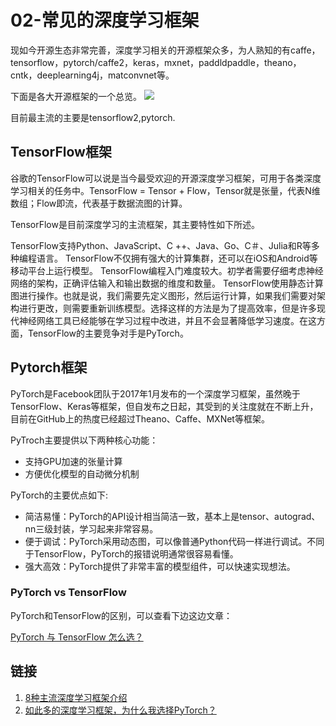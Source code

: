 # 02-常见的深度学习框架

现如今开源生态非常完善，深度学习相关的开源框架众多，为人熟知的有caffe，tensorflow，pytorch/caffe2，keras，mxnet，paddldpaddle，theano，cntk，deeplearning4j，matconvnet等。

下面是各大开源框架的一个总览。
![](/images/dp-01.jpeg)

目前最主流的主要是tensorflow2,pytorch.

## TensorFlow框架

谷歌的TensorFlow可以说是当今最受欢迎的开源深度学习框架，可用于各类深度学习相关的任务中。TensorFlow = Tensor + Flow，Tensor就是张量，代表N维数组；Flow即流，代表基于数据流图的计算。

TensorFlow是目前深度学习的主流框架，其主要特性如下所述。

TensorFlow支持Python、JavaScript、C ++、Java、Go、C＃、Julia和R等多种编程语言。
TensorFlow不仅拥有强大的计算集群，还可以在iOS和Android等移动平台上运行模型。
TensorFlow编程入门难度较大。初学者需要仔细考虑神经网络的架构，正确评估输入和输出数据的维度和数量。
TensorFlow使用静态计算图进行操作。也就是说，我们需要先定义图形，然后运行计算，如果我们需要对架构进行更改，则需要重新训练模型。选择这样的方法是为了提高效率，但是许多现代神经网络工具已经能够在学习过程中改进，并且不会显著降低学习速度。在这方面，TensorFlow的主要竞争对手是PyTorch。


## Pytorch框架

PyTorch是Facebook团队于2017年1月发布的一个深度学习框架，虽然晚于TensorFlow、Keras等框架，但自发布之日起，其受到的关注度就在不断上升，目前在GitHub上的热度已经超过Theano、Caffe、MXNet等框架。

PyTroch主要提供以下两种核心功能：

- 支持GPU加速的张量计算
- 方便优化模型的自动微分机制


PyTorch的主要优点如下:

- 简洁易懂：PyTorch的API设计相当简洁一致，基本上是tensor、autograd、nn三级封装，学习起来非常容易。
- 便于调试：PyTorch采用动态图，可以像普通Python代码一样进行调试。不同于TensorFlow，PyTorch的报错说明通常很容易看懂。
- 强大高效：PyTorch提供了非常丰富的模型组件，可以快速实现想法。

### PyTorch vs TensorFlow

PyTorch和TensorFlow的区别，可以查看下边这边文章：

[PyTorch 与 TensorFlow 怎么选？](https://cloud.tencent.com/developer/article/2084384)


## 链接
1. [8种主流深度学习框架介绍](https://zhuanlan.zhihu.com/p/438250737)
2. [如此多的深度学习框架，为什么我选择PyTorch？](https://cloud.tencent.com/developer/article/1643061)